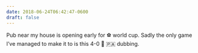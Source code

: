 ```yaml
---
date: 2018-06-24T06:42:47-0600
draft: false
---
```


Pub near my house is opening early for ⚽️ world cup. Sadly the only game I’ve managed to make it to is this 4-0 🏴󠁧󠁢󠁥󠁮󠁧󠁿 🇵🇦 dubbing.

